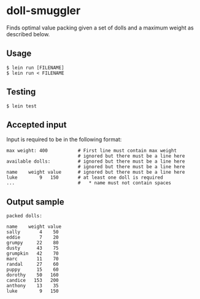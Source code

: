 # doll-smuggler

Finds optimal value packing given a set of dolls and a maximum weight
as described below.

## Usage

    $ lein run [FILENAME]
    $ lein run < FILENAME

## Testing

    $ lein test

## Accepted input

Input is required to be in the following format:

    max weight: 400           # First line must contain max weight
                              # ignored but there must be a line here
    available dolls:          # ignored but there must be a line here
                              # ignored but there must be a line here
    name    weight value      # ignored but there must be a line here
    luke        9   150       # at least one doll is required
    ...                       #   * name must not contain spaces

## Output sample

    packed dolls:

    name    weight value
    sally       4    50
    eddie       7    20
    grumpy     22    80
    dusty      43    75
    grumpkin   42    70
    marc       11    70
    randal     27    60
    puppy      15    60
    dorothy    50   160
    candice   153   200
    anthony    13    35
    luke        9   150
